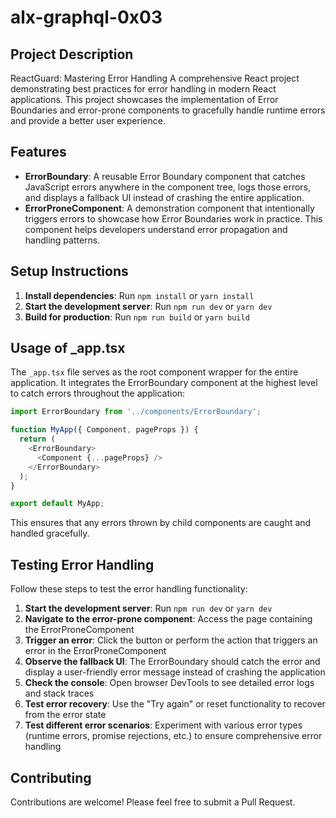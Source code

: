 # alx-graphql-0x03
## Project Description
ReactGuard: Mastering Error Handling
A comprehensive React project demonstrating best practices for error handling in modern React applications. This project showcases the implementation of Error Boundaries and error-prone components to gracefully handle runtime errors and provide a better user experience.

## Features
- **ErrorBoundary**: A reusable Error Boundary component that catches JavaScript errors anywhere in the component tree, logs those errors, and displays a fallback UI instead of crashing the entire application.
- **ErrorProneComponent**: A demonstration component that intentionally triggers errors to showcase how Error Boundaries work in practice. This component helps developers understand error propagation and handling patterns.

## Setup Instructions
1. **Install dependencies**: Run `npm install` or `yarn install`
2. **Start the development server**: Run `npm run dev` or `yarn dev`
3. **Build for production**: Run `npm run build` or `yarn build`

## Usage of _app.tsx
The `_app.tsx` file serves as the root component wrapper for the entire application. It integrates the ErrorBoundary component at the highest level to catch errors throughout the application:

```typescript
import ErrorBoundary from '../components/ErrorBoundary';

function MyApp({ Component, pageProps }) {
  return (
    <ErrorBoundary>
      <Component {...pageProps} />
    </ErrorBoundary>
  );
}

export default MyApp;
```

This ensures that any errors thrown by child components are caught and handled gracefully.

## Testing Error Handling
Follow these steps to test the error handling functionality:

1. **Start the development server**: Run `npm run dev` or `yarn dev`
2. **Navigate to the error-prone component**: Access the page containing the ErrorProneComponent
3. **Trigger an error**: Click the button or perform the action that triggers an error in the ErrorProneComponent
4. **Observe the fallback UI**: The ErrorBoundary should catch the error and display a user-friendly error message instead of crashing the application
5. **Check the console**: Open browser DevTools to see detailed error logs and stack traces
6. **Test error recovery**: Use the "Try again" or reset functionality to recover from the error state
7. **Test different error scenarios**: Experiment with various error types (runtime errors, promise rejections, etc.) to ensure comprehensive error handling

## Contributing
Contributions are welcome! Please feel free to submit a Pull Request.
